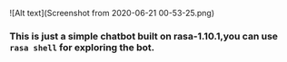 ![Alt text](Screenshot from 2020-06-21 00-53-25.png)

### This is just a simple chatbot built on rasa-1.10.1,you can use `rasa shell` for exploring the bot.